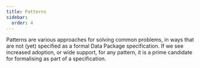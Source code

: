 ```yaml
---
title: Patterns
sidebar:
  order: 4
---
```


Patterns are various approaches for solving common problems, in ways that are not (yet) specified as a formal Data Package specification. If we see increased adoption, or wide support, for any pattern, it is a prime candidate for formalising as part of a specification.
